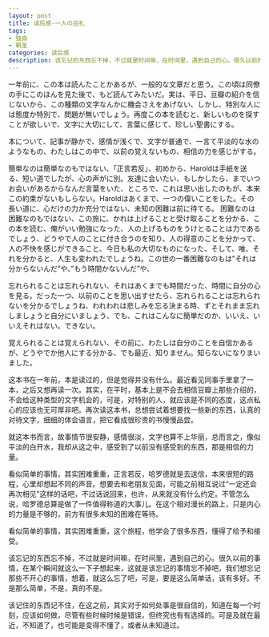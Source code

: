 ```yaml
---
layout: post
title: 读后感-一人の巡礼
tags:
- 独自
- 朝圣
categories: 读后感
description: 该忘记的东西忘不掉，不过就是时间嘛，在时间里，遇到自己的心。很久以前的事情，在某个瞬间就这么一下子想起来，这就是该忘记的事情忘不掉吧，我们想忘记那些不开心的事情，想着，就这么忘了吧，可是，要是这么简单话，该有多好。不是那么简单，不是，真的不是。
---
```

一年前に、この本は読んたことかあるが、一般的な文章だと思う。この頃は同僚の手にこのほんを見た後で、もど読んてみたいだ。実は、平日、豆瓣の紹介を信じないから、この種類の文字なんかに機会さえをあげない、しかし、特別な人には態度か特別で、問題が無いでしょう。再度この本を読むと、新しいものを探すことが欲しいで、文字に大切にして、言葉に感じて、珍しい聖書にする。

本について、記事が静かで、感情が浅くで、文字が普通で、一言て平淡的な水のようなもの、わたしはこの中で、以前の覚えないもの、相信の力を感じがする。

簡単なのは簡単なのもではない、「正言若反」、初めから、Haroldは手紙を送る、短い道でしたが、心の声がに別。友達に会いたい、もしかしたら、までいつお会いがあるからなんだ言葉をいた、ところで、これは思い出したのもが、本来この約束がないもしらない。Haroldはあくまで、一つの偉いことをした。その長い道に、心だけの力か充分ではない、未知の困難は前に待てる。
困難なのは困難なのもではない、この旅に、かれは上げることと受け取ることを分かる、この本を読む、俺がいい勉強になった、人の上げるものをうけとることは力であるでしょう、どうやで人のことに付き合うのを知り、人の得意のことを分かって、人の不快を感じができること、今日も私の大切なものになった、そして、唯、それを分かると、人生も変われたでしょうね。この世の一番困難なのもは”それは分からないんだ”や、”もう時間かないんだ”や、

忘れられることは忘れられない、それはあくまでも時間だった、時間に自分の心を見る。だった一つ、以前のことを思い出すせたら、忘れられることは忘れられないを分かるでしょうね、われわれは悲しみを忘る決まる時、ずとそれまま忘れしましょうと自分にいましょう、でも、これはこんなに簡単だのか、いいえ、いいえそれはない。できない。

覚えられることは覚えられない、その前に、わたしは自分のことを自信かあるが、どうやでか他人にする分かる、でも最近、知りません。知らないになりまいました。

这本书在一年前，本是读过的，但是觉得并没有什么。最近看见同事手里拿了一本，之后又想再读一次。其实，在平时，基本上是不会去相信豆瓣上那些介绍的，不会给这种类型的文字机会的，可是，对特别的人，就应该是不同的态度，这点私心的应该也无可厚非吧。再次读这本书，总想尝试着想要找一些新的东西，认真的对待文字，细细的体会语言，把它看成很珍贵的书慢慢品尝。

就这本书而言，故事情节很安静，感情很淡，文字也算不上华丽，总而言之，像似平淡的白开水，我却从这之中，感受到了以前没有感受到的东西，那是相信的力量。

看似简单的事情，其实困难重重，正言若反，哈罗德就是去送信，本来很短的路程，心里却想起不同的声音。想要去和老朋友见面，可能之前相互说过“一定还会再次相见”这样的话吧，不过话说回来，也许，从来就没有什么约定。不管怎么说，哈罗德总算是做了一件值得称道的大事儿。在这个相对漫长的路上，只是内心的力量是不够的，前方有很多未知的困难在等待。

看似简单的事情，其实困难重重，这个旅程，他学会了很多东西，懂得了给予和接受。

该忘记的东西忘不掉，不过就是时间嘛，在时间里，遇到自己的心。很久以前的事情，在某个瞬间就这么一下子想起来，这就是该忘记的事情忘不掉吧，我们想忘记那些不开心的事情，想着，就这么忘了吧，可是，要是这么简单话，该有多好。不是那么简单，不是，真的不是。

该记住的东西记不住，在这之前，其实对于如何处事是很自信的，知道在每一个时刻，应该如何做，尽管有些时候时候是错误，但终究也有有选择的。可是及就在最近，不知道了，也可能是变得不懂了，或者从未知道过。 
